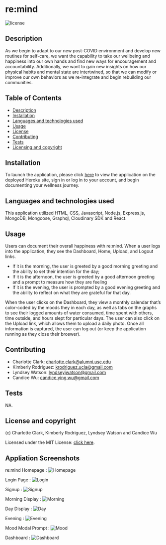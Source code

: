 # re:mind

![license](https://img.shields.io/badge/license-MIT-blue.svg)

## Description
As we begin to adapt to our new post-COVID environment and develop new routines for self-care, we want the capability to take our wellbeing and happiness into our own hands and find new ways for encouragement and accountability. Additionally, we want to gain new insights on how our physical habits and mental state are intertwined, so that we can modify or improve our own behaviors as we re-integrate and begin rebuilding our communities.


## Table of Contents
  - [Description](#description)
  - [Installation](#installation)
  - [Languages and technologies used](#languages-and-technologies-used)
  - [Usage](#usage)
  - [License](#license)
  - [Contributing](#contributing)
  - [Tests](#tests)
  - [Licensing and copyright](#licensing-and-copyright)

## Installation
To launch the application, please click [here](https://re-mind-app.herokuapp.com/) to view the application on the deployed Heroku site, sign in or log in to your account, and begin documenting your wellness journey.


## Languages and technologies used
This application utilized HTML, CSS, Javascript, Node.js, Express.js, MongoDB, Mongoose, Graphql, Cloudinary SDK and React.


## Usage
Users can document their overall happiness with re:mind. When a user logs into the application, they see the Dashboard, Home, Upload, and Logout links.
  - If it is the morning, the user is greeted by a good morning greeting and the ability to set their intention for the day;
  - If it is the afternoon, the user is greeted by a good afternoon greeting and a prompt to measure how they are feeling
  - If it is the evening, the user is prompted by a good evening greeting and the ability to reflect on what they are grateful for that day.

When the user clicks on the Dashboard, they view a monthly calendar that’s color-coded by the moods they in each day, as well as tabs on the graphs to see their logged amounts of water consumed, time spent with others, time outside, and hours slept for particular days. The user can also click on the Upload link, which allows them to upload a daily photo. Once all information is captured, the user can log out (or keep the application running as they close their broswer).


## Contributing
- Charlotte Clark: <charlotte.clark@alumni.usc.edu>
- Kimberly Rodriguez: <krodriguez.ucla@gmail.com>
- Lyndsey Watson: <lyndseyjwatson@gmail.com>
- Candice Wu: <candice.ying.wu@gmail.com>


## Tests
NA.


## License and copyright
(c) Charlotte Clark, Kimberly Rodriguez, Lyndsey Watson and Candice Wu 

Licensed under the MIT License: [click here](license).

## Appliation Screenshots

re:mind Homepage :
![Homepage](./assets/homepage.png)


Login Page :
![Login](./assets/login.png)


Signup :
![Signup](./assets/signup.png)


Morning Display :
![Morning](./assets/morning.png)


Day Display :
![Day](./assets/day.png)


Evening :
![Evening](./assets/evening.png)


Mood Modal Prompt :
![Mood](./assets/mood.png)


Dashboard :
![Dashboard](./assets/dashboard.png)
